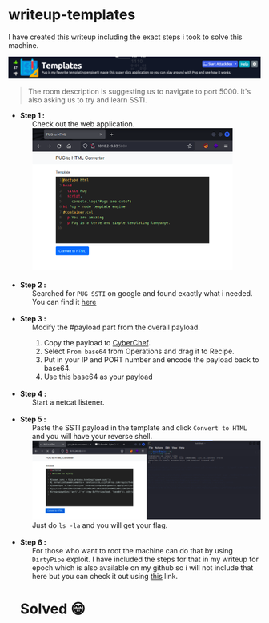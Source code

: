 <h1>writeup-templates</h1>
<p>I have created this writeup including the exact steps i took to solve this machine.</p>
<img src="./img/logo.png" alt="logo">  
<blockquote>
    The room description is suggesting us to navigate to port 5000. It's also asking us to try and learn SSTI.
</blockquote>
<ul>
    <li>
        <strong>Step 1 :</strong>
        <ul>
            Check out the web application.<br>
            <img src="./img/WebApplication.png" alt="WebApplication" width="400">  
        </ul>
    </li><br>
    <li>
        <strong>Step 2 :</strong>
        <ul>
            Searched for <code>PUG SSTI</code> on google and found exactly what i needed.
            You can find it <a href="https://gist.github.com/Jasemalsadi/2862619f21453e0a6ba2462f9613b49f">here</a>
        </ul>
    </li><br>
    <li>
        <strong>Step 3 :</strong>
        <ul>
            Modify the #payload part from the overall payload.
            <ol type="1">
                <li>Copy the payload to <a href="https://gchq.github.io/CyberChef/">CyberChef</a>.</li>
                <li>Select <code>From base64</code> from Operations and drag it to Recipe.</li>
                <li>Put in your IP and PORT number and encode the payload back to base64.</li>
                <li>Use this base64 as your payload</li>
            </ol>
        </ul>
    </li><br>
    <li>
        <strong>Step 4 :</strong>
        <ul>
            Start a netcat listener.
        </ul>
    </li><br>
    <li>
        <strong>Step 5 :</strong>
        <ul>
            Paste the SSTI payload in the template and click <code>Convert to HTML</code> and you will have your reverse shell.<br>
            <img src="./img/shell.png" alt="shell" width="500"><br>
            Just do <code>ls -la</code> and you will get your flag.
        </ul>
    </li><br>
    <li>
        <strong>Step 6 :</strong>
        <ul>
            For those who want to root the machine can do that by using <code>DirtyPipe</code> exploit. I have included the steps for that 
            in my writeup for epoch which is also available on my github so i will not include that here but you can check it out
            using <a href="https://github.com/vikashkr99/writeup-Epoch">this</a> link.
        </ul>
    </li>
    <h1>Solved 😁</h1>
</ul>